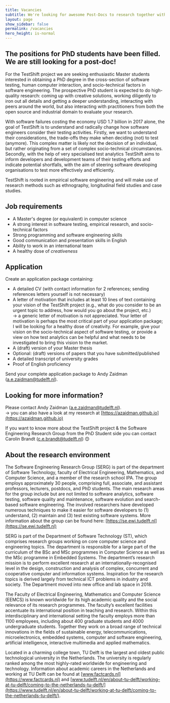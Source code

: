 ```yaml
---
title: Vacancies
subtitle: We're looking for awesome Post-Docs to research together with us!
layout: page
show_sidebar: false
permalink: /vacancies
hero_height: is-normal
---
```



## The positions for PhD students have been filled. We are still looking for a post-doc!

For the TestShift project we are seeking enthusiastic Master students interested in obtaining a PhD degree in the cross-section of software testing, human computer interaction, and socio-technical factors in software engineering.
The prospective PhD student is expected to do high-quality research: coming up with creative solutions, working diligently to iron out all details and getting a deeper understanding, interacting with peers around the world, but also interacting with practitioners from both the open source and industrial domain to evaluate your research.

With software failures costing the economy USD 1.7 billion in 2017 alone, the goal of TestShift is to understand and radically change how software engineers consider their testing activities.
Firstly, we want to understand their considerations, the trade-offs they make when deciding (not) to test (anymore).
This complex matter is likely not the decision of an individual, but rather originating from a set of complex socio-technical circumstances.
Secondly, with the help of very specialised test analytics TestShift aims to inform developers and development teams of their testing efforts and indicate potential shortfalls, with the aim of steering software developing organisations to test more effectively and efficiently.

TestShift is rooted in empirical software engineering and will make use of research methods such as ethnography, longitudinal field studies and case studies.

## Job requirements

- A Master's degree (or equivalent) in computer science
- A strong interest in software testing, empirical research, and socio-technical factors
- Strong programming and software engineering skills
- Good communication and presentation skills in English
- Ability to work in an international team
- A healthy dose of _creativeness_

## Application
Create an application package containing:
- A detailed CV (with contact information for 2 references; sending references letters yourself is not necessary)
- A letter of motivation that includes at least 10 lines of text containing your vision of the TestShift project (e.g., what do you consider to be an urgent topic to address, how would you go about the project, etc.)  
→ a generic letter of motivation is not appreciated. Your letter of motivation is perhaps the most critical part of your application package; I will be looking for a healthy dose of creativity. For example, give your vision on the socio-technical aspect of software testing, or provide a view on how test analytics can be helpful and what needs to be investigated to bring this vision to the market.
- A (draft) version of your Master thesis
- Optional: (draft) versions of papers that you have submitted/published 
- A detailed transcript of university grades
- Proof of English proficiency

Send your complete application package to Andy Zaidman (a.e.zaidman@tudelft.nl).

## Looking for more information?

Please contact Andy Zaidman (a.e.zaidman@tudelft.nl).  
→ you can also have a look at my research at [https://azaidman.github.io](https://azaidman.github.io)

If you want to know more about the TestShift project & the Software Engineering Research Group from the PhD Student side you can contact Carolin Brandt (c.e.brandt@tudelft.nl) 😊

## About the research environment

The Software Engineering Research Group (SERG) is part of the department of Software Technology, faculty of Electrical Engineering, Mathematics, and Computer Science, and a member of the research school IPA. The group employs approximately 30 people, comprising full, associate, and assistant professors, lecturers, postdocs, and PhD students. The main research areas for the group include but are not limited to software analytics, software testing, software quality and maintenance, software evolution and search-based software engineering. The involved researchers have developed numerous techniques to make it easier for software developers to (1) understand, (2) maintain and (3) test existing software systems. More information about the group can be found here: [https://se.ewi.tudelft.nl](https://se.ewi.tudelft.nl)

SERG is part of the Department of Software Technology (ST), which comprises research groups working on core computer science and engineering topics. The department is responsible for a large part of the curriculum of the BSc and MSc programmes in Computer Science as well as the MSc programme in Embedded Systems. The department’s research mission is to perform excellent research at an internationally-recognised level in the design, construction and analysis of complex, concurrent and cooperative computer and information systems. Inspiration for the research topics is derived largely from technical ICT problems in industry and society. The Department moved into new office and lab space in 2018.

The Faculty of Electrical Engineering, Mathematics and Computer Science (EEMCS) is known worldwide for its high academic quality and the social relevance of its research programmes. The faculty’s excellent facilities accentuate its international position in teaching and research. Within this interdisciplinary and international setting the faculty employs more than 1100 employees, including about 400 graduate students and 4000 undergraduate students. Together they work on a broad range of technical innovations in the fields of sustainable energy, telecommunications, microelectronics, embedded systems, computer and software engineering, artificial intelligence, interactive multimedia and applied mathematics.

Located in a charming college town, TU Delft is the largest and oldest public technological university in the Netherlands. The university is regularly ranked among the most highly-rated worldwide for engineering and technology. Information about academic careers in the Netherlands and working at TU Delft can be found at [www.factcards.nl](https://www.factcards.nl) and [www.tudelft.nl/en/about-tu-delft/working-at-tu-delft/coming-to-the-netherlands-tu-delft/](https://www.tudelft.nl/en/about-tu-delft/working-at-tu-delft/coming-to-the-netherlands-tu-delft/).
